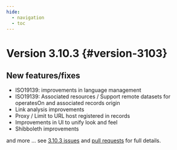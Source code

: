 ```yaml
---
hide:
  - navigation
  - toc
---
```

# Version 3.10.3 {#version-3103}

## New features/fixes

-   ISO19139: improvements in language management
-   ISO19139: Associated resources / Support remote datasets for operatesOn and associated records origin
-   Link analysis improvements
-   Proxy / Limit to URL host registered in records
-   Improvements in UI to unify look and feel
-   Shibboleth improvements

and more \... see [3.10.3 issues](https://github.com/geonetwork/core-geonetwork/issues?q=is%3Aissue+milestone%3A3.10.3+is%3Aclosed) and [pull requests](https://github.com/geonetwork/core-geonetwork/pulls?q=milestone%3A3.10.3+is%3Aclosed+is%3Apr) for full details.
